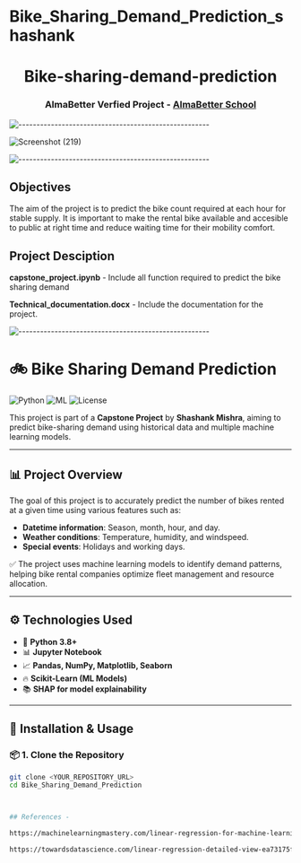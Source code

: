 # Bike_Sharing_Demand_Prediction_shashank
<h1 align="center"> Bike-sharing-demand-prediction </h1>
<h3 align="center"> AlmaBetter Verfied Project - <a href="https://www.almabetter.com/"> AlmaBetter School </a> </h5>

![-----------------------------------------------------](https://raw.githubusercontent.com/andreasbm/readme/master/assets/lines/rainbow.png)

![Screenshot (219)](https://user-images.githubusercontent.com/85070726/161031482-d62503d2-3243-4a9c-9b8c-516f383a947d.png)

![-----------------------------------------------------](https://raw.githubusercontent.com/andreasbm/readme/master/assets/lines/rainbow.png)
 
## Objectives
The aim of the project is to predict the bike count required at each hour for stable supply. It is important to make the rental bike available and accesible to public at right time and reduce waiting time for their mobility comfort.


## Project Desciption
**capstone_project.ipynb** - Include all function required to predict the bike sharing demand

**Technical_documentation.docx** - Include the documentation for the project.

![-----------------------------------------------------](https://raw.githubusercontent.com/andreasbm/readme/master/assets/lines/rainbow.png)
 
# 🚲 Bike Sharing Demand Prediction
![Python](https://img.shields.io/badge/Python-3.8%2B-blue)
![ML](https://img.shields.io/badge/Machine%20Learning-Scikit--Learn-orange)
![License](https://img.shields.io/badge/License-MIT-green)

This project is part of a **Capstone Project** by **Shashank Mishra**, aiming to predict bike-sharing demand using historical data and multiple machine learning models.

---

## 📊 **Project Overview**

The goal of this project is to accurately predict the number of bikes rented at a given time using various features such as:
- **Datetime information**: Season, month, hour, and day.
- **Weather conditions**: Temperature, humidity, and windspeed.
- **Special events**: Holidays and working days.

✅ The project uses machine learning models to identify demand patterns, helping bike rental companies optimize fleet management and resource allocation.

---

## ⚙️ **Technologies Used**
- 🐍 **Python 3.8+**
- 📊 **Jupyter Notebook**
- 📈 **Pandas, NumPy, Matplotlib, Seaborn**
- 🔥 **Scikit-Learn (ML Models)**
- 📚 **SHAP for model explainability**

---

## 🚀 **Installation & Usage**

### 📦 **1. Clone the Repository**
```bash
git clone <YOUR_REPOSITORY_URL>
cd Bike_Sharing_Demand_Prediction



## References - 

https://machinelearningmastery.com/linear-regression-for-machine-learning/

https://towardsdatascience.com/linear-regression-detailed-view-ea73175f6e86
